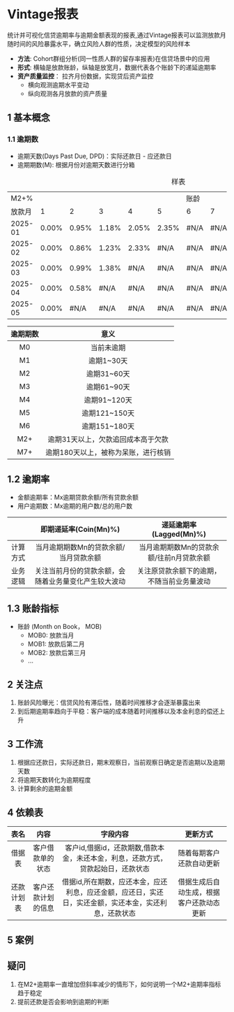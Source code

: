 # Vintage报表
  <table>
    <caption> 样表 </caption>
    <tr>
        <td> M2+% </td>
        <td colspan="12" align="center"> 账龄</td>
    </tr>
    <tr>
        <td> 放款月 </td>
        <td> 1 </td>
        <td> 2 </td>
        <td> 3 </td>
        <td> 4 </td>
        <td> 5 </td>
        <td> 6 </td>
        <td> 7 </td>
        <td> 8 </td>
        <td> 9 </td>
        <td> 10 </td>
        <td> 11 </td>
        <td> 12 </td>
    </tr>
    <tr>
        <td> 2025-01 </td>
        <td> 0.00% </td>
        <td> 0.95% </td>
        <td> 1.18% </td>
        <td> 2.05% </td>
        <td> 2.35% </td>
        <td> #N/A </td>
        <td> #N/A </td>
        <td> #N/A </td>
        <td> #N/A </td>
        <td> #N/A </td>
        <td> #N/A </td>
        <td> #N/A </td>
    </tr>
    <tr>
        <td> 2025-02 </td>
        <td> 0.00% </td>
        <td> 0.86% </td>
        <td> 1.23% </td>
        <td> 2.33% </td>
        <td> #N/A </td>
        <td> #N/A </td>
        <td> #N/A </td>
        <td> #N/A </td>
        <td> #N/A </td>
        <td> #N/A </td>
        <td> #N/A </td>
        <td> #N/A </td>
    </tr>
    <tr>
        <td> 2025-03 </td>
        <td> 0.00% </td>
        <td> 0.99% </td>
        <td> 1.38% </td>
        <td> #N/A </td>
        <td> #N/A </td>
        <td> #N/A </td>
        <td> #N/A </td>
        <td> #N/A </td>
        <td> #N/A </td>
        <td> #N/A </td>
        <td> #N/A </td>
        <td> #N/A </td>
    </tr>
    <tr>
        <td> 2025-04 </td>
        <td> 0.00% </td>
        <td> 0.58% </td>
        <td> #N/A </td>
        <td> #N/A </td>
        <td> #N/A </td>
        <td> #N/A </td>
        <td> #N/A </td>
        <td> #N/A </td>
        <td> #N/A </td>
        <td> #N/A </td>
        <td> #N/A </td>
        <td> #N/A </td>
    </tr>
    <tr>
        <td> 2025-05 </td>
        <td> 0.00% </td>
        <td> #N/A </td>
        <td> #N/A </td>
        <td> #N/A </td>
        <td> #N/A </td>
        <td> #N/A </td>
        <td> #N/A </td>
        <td> #N/A </td>
        <td> #N/A </td>
        <td> #N/A </td>
        <td> #N/A </td>
        <td> #N/A </td>
    </tr>

统计并可视化信贷逾期率与逾期金额表现的报表,通过Vintage报表可以监测放款月随时间的风险暴露水平，确立风险人群的性质，决定模型的风险样本
- **方法**: Cohort群组分析(同一性质人群的留存率报表)在信贷场景中的应用 
- **形式**: 横轴是放款账龄，纵轴是放宽月，数据代表各个账龄下的递延逾期率
- **资产质量监控**： 拉齐月份数据，实现贷后资产监控
  - 横向观测逾期水平变动
  - 纵向观测各月放款的资产质量

## 1 基本概念
### 1.1 逾期数
- 逾期天数(Days Past Due, DPD)：实际还款日 - 应还款日
- 逾期期数(M): 根据月份对逾期天数进行分箱

| 逾期期数 | 意义 |
| :---: | :---: |
| M0 | 当前未逾期 |
| M1 | 逾期1~30天 |
| M2 | 逾期31~60天 |
| M3 | 逾期61~90天 |
| M4 | 逾期91~120天 |
| M5 | 逾期121~150天 |
| M6 | 逾期151~180天 |
| M2+ | 逾期31天以上，欠款追回成本高于欠款 |
| M7+ | 逾期180天以上，被称为呆账，进行核销 |

## 1.2 逾期率
- 金额逾期率：Mx逾期贷款余额/所有贷款余额
- 用户逾期数：Mx逾期的用户数/总的用户数

| | 即期递延率(Coin(Mn)%) | 递延逾期率(Lagged(Mn)%) |
| :---:| :---: | :---: |
| 计算方式 | 当月逾期期数Mn的贷款余额/当月贷款余额|当月逾期期数Mn的贷款余额/往前n月贷款余额|
| 业务逻辑 | 关注当前月份的贷款余额，会随着业务量变化产生较大波动| 关注原贷款余额下的逾期，不随当前业务量波动 |

## 1.3 账龄指标
- 账龄 (Month on Book， MOB)
  - MOB0: 放款当月
  - MOB1: 放款后第二月
  - MOB2: 放款后第三月
  - ...

## 2 关注点
1. 账龄风险曝光：信贷风险有滞后性，随着时间推移才会逐渐暴露出来
2. 到后期逾期率趋向于平稳：客户端的成本随着时间推移以及本金利息的偿还上升

## 3 工作流
1. 根据应还款日，实际还款日，期末观察日，当前观察日确定是否逾期以及逾期天数
2. 将逾期天数转化为逾期程度
3. 计算剩余的逾期金额

## 4 依赖表

|表名|内容|字段内容|更新方式|
|:---:|:---:|:---:|:---:|
|借据表|客户借款单的状态|客户id,借据id，还款期数,借款本金，未还本金，利息，还款方式，贷款起始日，还款状态|随着每期客户还款自动更新|
|还款计划表|客户还款计划的信息|借据id,所在期数，应还本金，应还利息，应还金额，应还日，实还日，实还金额，实还本金，实还利息，还款状态| 借据生成后自动生成，根据客户还款动态更新|

## 5 案例



## 疑问
1. 在M2+逾期率一直增加但斜率减少的情形下，如何说明一个M2+逾期率指标趋于稳定
2. 提前还款是否会影响到逾期的判断